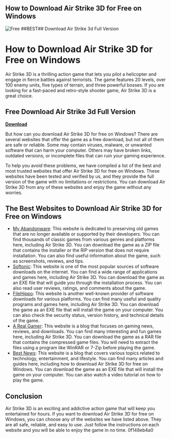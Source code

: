 ## How to Download Air Strike 3D for Free on Windows

 
![Free ##BEST## Download Air Strike 3d Full Version](https://encrypted-tbn0.gstatic.com/images?q=tbn:ANd9GcSTNJWvIq5UpvRuDStjoT8O2SfstaExdslG58xrMYh06w)

 
# How to Download Air Strike 3D for Free on Windows
 
Air Strike 3D is a thrilling action game that lets you pilot a helicopter and engage in fierce battles against terrorists. The game features 20 levels, over 100 enemy units, five types of terrain, and three powerful bosses. If you are looking for a fast-paced and retro-style shooter game, Air Strike 3D is a great choice.
 
## Free Download Air Strike 3d Full Version


[**Download**](https://www.google.com/url?q=https%3A%2F%2Fgeags.com%2F2tK8fB&sa=D&sntz=1&usg=AOvVaw2O5QtiRByO9IZnfUSZjpXI)

 
But how can you download Air Strike 3D for free on Windows? There are several websites that offer the game as a free download, but not all of them are safe or reliable. Some may contain viruses, malware, or unwanted software that can harm your computer. Others may have broken links, outdated versions, or incomplete files that can ruin your gaming experience.
 
To help you avoid these problems, we have compiled a list of the best and most trusted websites that offer Air Strike 3D for free on Windows. These websites have been tested and verified by us, and they provide the full version of the game with no limitations or restrictions. You can download Air Strike 3D from any of these websites and enjoy the game without any worries.
 
## The Best Websites to Download Air Strike 3D for Free on Windows
 
- [My Abandonware](https://www.myabandonware.com/game/airstrike-3d-operation-w-a-t-duf): This website is dedicated to preserving old games that are no longer available or supported by their developers. You can find thousands of classic games from various genres and platforms here, including Air Strike 3D. You can download the game as a ZIP file that contains the installer or the RIP version that does not require installation. You can also find useful information about the game, such as screenshots, reviews, and tips.
- [Softonic](https://airstrike-3d.en.softonic.com/): This website is one of the most popular sources of software downloads on the internet. You can find a wide range of applications and games here, including Air Strike 3D. You can download the game as an EXE file that will guide you through the installation process. You can also read user reviews, ratings, and comments about the game.
- [FileHippo](https://filehippo.com/download_airstrike-3d/): This website is another well-known provider of software downloads for various platforms. You can find many useful and quality programs and games here, including Air Strike 3D. You can download the game as an EXE file that will install the game on your computer. You can also check the security status, version history, and technical details of the game.
- [A Real Gamer](https://www.arealgamer.org/air-strike-3d/): This website is a blog that focuses on gaming news, reviews, and downloads. You can find many interesting and fun games here, including Air Strike 3D. You can download the game as a RAR file that contains the compressed game files. You will need to extract the files using a program like WinRAR or 7-Zip before playing the game.
- [Best News](https://bestnews2linccemulkiw9u.blogspot.com/2023/03/air-strike-3d-free-download-full.html): This website is a blog that covers various topics related to technology, entertainment, and lifestyle. You can find many articles and guides here, including how to download Air Strike 3D for free on Windows. You can download the game as an EXE file that will install the game on your computer. You can also watch a video tutorial on how to play the game.

## Conclusion
 
Air Strike 3D is an exciting and addictive action game that will keep you entertained for hours. If you want to download Air Strike 3D for free on Windows, you can choose any of the websites we have listed above. They are all safe, reliable, and easy to use. Just follow the instructions on each website and you will be able to enjoy the game in no time.
 0f148eb4a0

